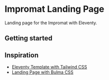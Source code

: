 # Impromat Landing Page

Landing page for the Impromat with Eleventy.

## Getting started

## Inspiration

- [Eleventy Template with Tailwind CSS](https://awesome11ty.ttntm.me/)
- [Landing Page with Bulma CSS](https://fresh.cssninja.io/)
